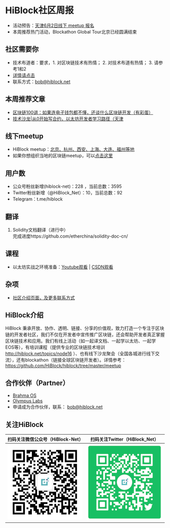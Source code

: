 # HiBlock社区周报

- 活动预告：[天津6月2日线下 meetup 报名](http://t.cn/R3g1IHu)
- 本周推荐热门活动，Blockathon Global Tour北京已经圆满结束

## 社区需要你  
- 技术布道者：要求，1. 对区块链技术有热情； 2. 对技术布道有热情； 3. 请参考1和2  
- [详情请点击](https://github.com/HiBlock/blockchain-learning)
- 联系方式：bob@hiblock.net  

## 本周推荐文章
- [区块链100讲：如果连电子钱包都不懂，还谈什么区块链开发（有彩蛋）](https://mp.weixin.qq.com/s/8t1sgeHX462RV4hlWpAH2g)
- [技术沙龙|从0开始写合约，以太坊开发者学习路径（天津](https://mp.weixin.qq.com/s/lNsqSo5gpl9BPpgHn2GP7Q)

## 线下meetup
- HiBlock meetup：[北京、杭州、西安、上海、大连、福州等地](https://github.com/HiBlock/hiblock/tree/master/meetup)    
- 如果你想组织当地的区块链meetup，可以[点击这里](https://github.com/HiBlock/hiblock/blob/master/hiblock-china.md)  

## 用户数  
- 公众号粉丝新增(hiblock-net)：228 ，当前总数：3595
- Twitter粉丝新增（@HiBlock_Net）：10，当前总数：92
- Telegram：t.me/hiblock

## 翻译  
1. Solidity文档翻译（进行中）  
	完成进度https://github.com/etherchina/solidity-doc-cn/     

## 课程
- 以太坊实战之环境准备：[Youtube观看](https://www.youtube.com/playlist?list=PLnP6dU8KobC-QzHcbHFWIBmHwoxPqKq9p) | [CSDN观看](https://edu.csdn.net/course/detail/8078)

## 杂项
- [社区介绍页面，及更多联系方式](https://hiblock.net/wiki/about)  

## HiBlock介绍
HiBlock 秉承开放、协作、透明、链接、分享的价值观，致力打造一个专注于区块链的开发者社区，我们不仅在开发者中宣传推广区块链，还会帮助开发者真正掌握区块链技术和应用。我们有线上活动（如一起译文档、一起学以太坊、一起学EOS等），有培训课程（提供专业的区块链技术培训 http://hiblock.net/topics/node16 ）、也有线下沙龙聚会（全国各城进行线下交流），还有blockathon（链接全球区块链开发者）。详情参考：https://github.com/HiBlock/hiblock/tree/master/meetup 

## 合作伙伴（Partner）
- [Brahma OS](https://www.brahmaos.io/)  
- [Olympus Labs](https://olympuslabs.io/)  
- 申请成为合作伙伴，联系： bob@hiblock.net

## 关注HiBlock

扫码关注微信公众号（HiBlock-Net）    |  扫码关注Twitter（HiBlock_Net）  
-------------------------       |----------------
![](../images/HiBlock-wechat-account.jpeg)  |  ![](../images/twitter-qr-code.png)